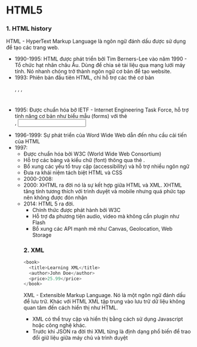 # HTML5

### 1. HTML history

HTML - HyperText Markup Language là ngôn ngữ đánh dấu được sử dụng để tạo các trang web.

- 1990-1995: HTML được phát triển bởi Tim Berners-Lee vào năm 1990 - Tổ chức hạt nhân châu Âu. Dùng để chia sẻ tài liệu qua mạng lưới máy tính. Nó nhanh chóng trở thành ngôn ngữ cơ bản để tạo website.
- 1993: Phiên bản đầu tiên HTML, chỉ hỗ trợ các thẻ cơ bản <p>, <a>, <img>, <h1>
- 1995: Được chuẩn hóa bở IETF - Internet Engineering Task Force, hỗ trợ tính năng cơ bản như biểu mẫu (forms) với thẻ <form>, <input>
- 1996-1999: Sự phát triển của Word Wide Web dẫn đến nhu cầu cải tiến của HTML
- 1997:
  - Được chuẩn hóa bởi W3C (World Wide Web Consortium)
  - Hỗ trợ các bảng <table> và kiểu chữ (font) thông qua thẻ <font>.
  - Bổ xung các yếu tố truy cập (accessibility) và hỗ trợ nhiều ngôn ngữ
  - Đưa ra khái niệm tách biệt HTML và CSS
- 2000-2008:
- 2000: XHTML ra đời nó là sự kết hợp giữa HTML và XML. XHTML tăng tính tương thích với trình duyệt và mobile nhưng quá phức tạp nên không được đón nhận
- 2014: HTML 5 ra đời.
  - Chính thức được phát hành bởi W3C
  - Hỗ trợ đa phương tiện audio, video mà không cần plugin như Flash
  - Bổ xung các API mạnh mẽ như Canvas, Geolocation, Web Storage

### 2. XML

```javascript
<book>
  <title>Learning XML</title>
  <author>John Doe</author>
  <price>25.99</price>
</book>
```

XML - Extensible Markup Language. Nó là một ngôn ngữ đánh dấu để lưu trữ. Khác với HTML XML tập trung vào lưu trữ dữ liệu không quan tâm đến cách hiển thị như HTML.

- XML có thể truy cập và hiển thị bằng cách sử dụng Javascript hoặc công nghệ khác.
- Trước khi JSON ra đời thì XML từng là định dạng phổ biến để trao đổi giữ liệu giữa máy chủ và trình duyệt
